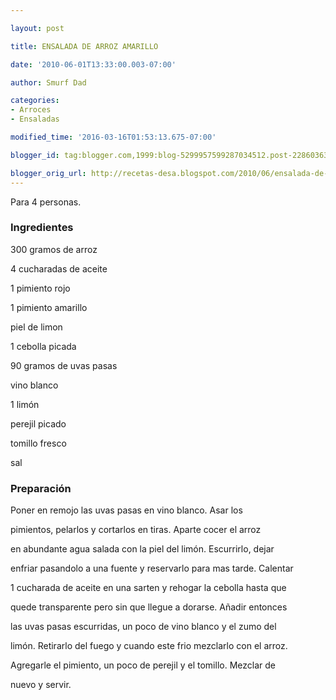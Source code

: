 ```yaml
---

layout: post

title: ENSALADA DE ARROZ AMARILLO

date: '2010-06-01T13:33:00.003-07:00'

author: Smurf Dad

categories:
- Arroces
- Ensaladas

modified_time: '2016-03-16T01:53:13.675-07:00'

blogger_id: tag:blogger.com,1999:blog-5299957599287034512.post-22860363246061282

blogger_orig_url: http://recetas-desa.blogspot.com/2010/06/ensalada-de-arroz-amarillo.html
---
```


Para 4 personas.

<h3>Ingredientes</h3>

300 gramos de arroz

4 cucharadas de aceite

1 pimiento rojo

1 pimiento amarillo

piel de limon

1 cebolla picada

90 gramos de uvas pasas

vino blanco

1 limón

perejil picado

tomillo fresco

sal

<h3>Preparación</h3>

Poner en remojo las uvas pasas en vino blanco. Asar los

pimientos, pelarlos y cortarlos en tiras. Aparte cocer el arroz

en abundante agua salada con la piel del limón. Escurrirlo, dejar

enfriar pasandolo a una fuente y reservarlo para mas tarde. Calentar

1 cucharada de aceite en una sarten y rehogar la cebolla hasta que

quede transparente pero sin que llegue a dorarse. Añadir entonces

las uvas pasas escurridas, un poco de vino blanco y el zumo del

limón. Retirarlo del fuego y cuando este frio mezclarlo con el arroz.

Agregarle el pimiento, un poco de perejil y el tomillo. Mezclar de

nuevo y servir.